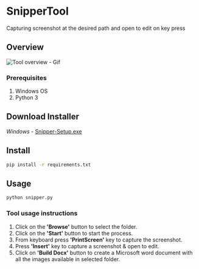 # SnipperTool
Capturing screenshot at the desired path and open to edit on key press

## Overview
![Tool overview - Gif](gif/snipper_tool.gif)

### Prerequisites
1. Windows OS
2. Python 3

## Download Installer
*Windows* - [Snipper-Setup.exe](https://drive.google.com/file/d/17xPWuFWwxncafR03Jknz_zwPEzewIvX-/view?usp=sharing)


## Install
```bash
pip install -r requirements.txt
```

## Usage
```bash
python snipper.py
```

### Tool usage instructions
1. Click on the **'Browse'** button to select the folder.
2. Click on the **'Start'** button to start the process.
3. From keyboard press **'PrintScreen'** key to capture the screenshot.
4. Press **'Insert'** key to capture a screenshot & open to edit.
5. Click on **'Build Docx'** button to create a Microsoft word document with all the images available in selected folder.
